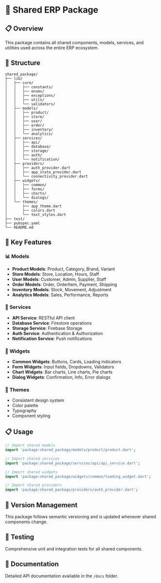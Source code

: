 # 🔧 Shared ERP Package

## 📋 **Overview**
This package contains all shared components, models, services, and utilities used across the entire ERP ecosystem.

## 📁 **Structure**

```
shared_package/
├── lib/
│   ├── core/
│   │   ├── constants/
│   │   ├── enums/
│   │   ├── exceptions/
│   │   ├── utils/
│   │   └── validators/
│   ├── models/
│   │   ├── product/
│   │   ├── store/
│   │   ├── user/
│   │   ├── order/
│   │   ├── inventory/
│   │   └── analytics/
│   ├── services/
│   │   ├── api/
│   │   ├── database/
│   │   ├── storage/
│   │   ├── auth/
│   │   └── notification/
│   ├── providers/
│   │   ├── auth_provider.dart
│   │   ├── app_state_provider.dart
│   │   └── connectivity_provider.dart
│   ├── widgets/
│   │   ├── common/
│   │   ├── forms/
│   │   ├── charts/
│   │   └── dialogs/
│   └── themes/
│       ├── app_theme.dart
│       ├── colors.dart
│       └── text_styles.dart
├── test/
├── pubspec.yaml
└── README.md
```

## 🎯 **Key Features**

### 📊 **Models**
- **Product Models**: Product, Category, Brand, Variant
- **Store Models**: Store, Location, Hours, Staff
- **User Models**: Customer, Admin, Supplier, Staff
- **Order Models**: Order, OrderItem, Payment, Shipping
- **Inventory Models**: Stock, Movement, Adjustment
- **Analytics Models**: Sales, Performance, Reports

### 🔧 **Services**
- **API Service**: RESTful API client
- **Database Service**: Firestore operations
- **Storage Service**: Firebase Storage
- **Auth Service**: Authentication & Authorization
- **Notification Service**: Push notifications

### 🎨 **Widgets**
- **Common Widgets**: Buttons, Cards, Loading indicators
- **Form Widgets**: Input fields, Dropdowns, Validators
- **Chart Widgets**: Bar charts, Line charts, Pie charts
- **Dialog Widgets**: Confirmation, Info, Error dialogs

### 🎨 **Themes**
- Consistent design system
- Color palette
- Typography
- Component styling

## 📋 **Usage**

```dart
// Import shared models
import 'package:shared_package/models/product/product.dart';

// Import shared services
import 'package:shared_package/services/api/api_service.dart';

// Import shared widgets
import 'package:shared_package/widgets/common/loading_widget.dart';

// Import shared providers
import 'package:shared_package/providers/auth_provider.dart';
```

## 🔄 **Version Management**
This package follows semantic versioning and is updated whenever shared components change.

## 🧪 **Testing**
Comprehensive unit and integration tests for all shared components.

## 📖 **Documentation**
Detailed API documentation available in the `/docs` folder.
